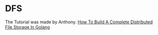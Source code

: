 # DFS
The Tutorial was made by Anthony. [How To Build A Complete Distributed File Storage In Golang](https://www.youtube.com/watch?v=bymQakvTY40&t)

